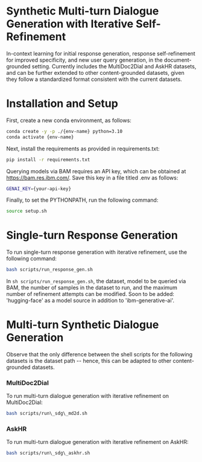# Synthetic Multi-turn Dialogue Generation with Iterative Self-Refinement

In-context learning for initial response generation, response self-refinement for improved specificity, and new user query generation, in the document-grounded setting. Currently includes the MultiDoc2Dial and AskHR datasets, and can be further extended to other content-grounded datasets, given they follow a standardized format consistent with the current datasets. 

# Installation and Setup

First, create a new conda environment, as follows:

```sh
conda create -y -p ./{env-name} python=3.10
conda activate {env-name}
```

Next, install the requirements as provided in requirements.txt:

```sh
pip install -r requirements.txt 
```

Querying models via BAM requires an API key, which can be obtained at https://bam.res.ibm.com/. Save this key in a file titled .env as follows:

```sh
GENAI_KEY={your-api-key}
```

Finally, to set the PYTHONPATH, run the following command:

```sh
source setup.sh
```

# Single-turn Response Generation

To run single-turn response generation with iterative refinement, use the following command:
```sh
bash scripts/run_response_gen.sh
```

In ```sh scripts/run_response_gen.sh```, the dataset, model to be queried via BAM, the number of samples in the dataset to run, and the maximum number of refinement attempts can be modified.
Soon to be added: 'hugging-face' as a model source in addition to 'ibm-generative-ai'. 

# Multi-turn Synthetic Dialogue Generation

Observe that the only difference between the shell scripts for the following datasets is the dataset path -- hence, this can be adapted to other content-grounded datasets.

### MultiDoc2Dial

To run multi-turn dialogue generation with iterative refinement on MultiDoc2Dial:

```sh
bash scripts/run\_sdg\_md2d.sh 
```

### AskHR

To run multi-turn dialogue generation with iterative refinement on AskHR:

```sh
bash scripts/run\_sdg\_askhr.sh
```
